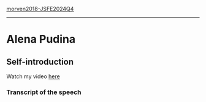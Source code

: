 [morven2018-JSFE2024Q4](https://github.com/rolling-scopes-school/morven2018-JSFE2024Q4)

---

# Alena Pudina

## Self-introduction

Watch my video [here]()

### Transcript of the speech
